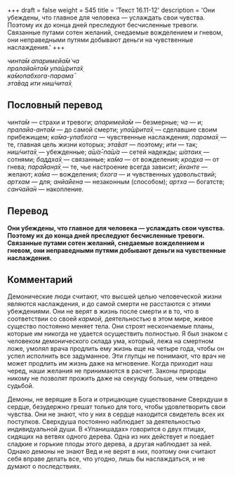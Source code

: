 +++
draft = false
weight = 545
title = 'Текст 16.11-12'
description = 'Они убеждены, что главное для человека — услаждать свои чувства. Поэтому их до конца дней преследуют бесчисленные тревоги. Связанные путами сотен желаний, снедаемые вожделением и гневом, они неправедными путями добывают деньги на чувственные наслаждения.'
+++

_чинта̄м апаримейа̄м̇ ча  
пралайа̄нта̄м упа̄ш́рита̄х̣  
ка̄мопабхога-парама̄  
эта̄вад ити ниш́чита̄х̣_

## Пословный перевод

_чинта̄м_ — страхи и тревоги; _апаримейа̄м_ — безмерные; _ча_ — и; _пралайа_\-_анта̄м_ — до самой смерти; _упа̄ш́рита̄х̣_ — сделавшие своим прибежищем; _ка̄ма_\-_упабхога_ — чувственные наслаждения; _парама̄х̣_ — те, главная цель жизни которых; _эта̄ват_ — поэтому; _ити_ — так; _ниш́чита̄х̣_ — убежденные; _а̄ш́а̄_\-_па̄ш́а_ — сетей надежды; _ш́атаих̣_ — сотнями; _баддха̄х̣_ — связанные; _ка̄ма_ — от вожделения; _кродха_ — от гнева; _пара̄йан̣а̄х̣_ — те, чье настроение всегда зависит; _ӣханте_ — желают; _ка̄ма_ — вожделения; _бхога_ — и чувственных удовольствий; _артхам_ — для; _анйа̄йена_ — незаконным (способом); _артха_ — богатств; _сан̃чайа̄н_ — накопление.

## Перевод

**Они убеждены, что главное для человека — услаждать свои чувства. Поэтому их до конца дней преследуют бесчисленные тревоги. Связанные путами сотен желаний, снедаемые вожделением и гневом, они неправедными путями добывают деньги на чувственные наслаждения.**

## Комментарий

Демонические люди считают, что высшей целью человеческой жизни являются наслаждения, и до самой смерти не расстаются с этими убеждениями. Они не верят в жизнь после смерти и в то, что в соответствии со своей _кармой,_ деятельностью в этом мире, живое существо постоянно меняет тела. Они строят нескончаемые планы, которые им никогда не удается осуществить полностью. Я был знаком с человеком демонического склада ума, который, лежа на смертном ложе, умолял врача продлить ему жизнь еще на четыре года, чтобы он успел исполнить все задуманное. Эти глупцы не понимают, что врач не может продлить им жизнь даже на мгновение. Когда приходит наш черед, наши желания не принимаются в расчет. Законы природы никому не позволят прожить даже на секунду больше, чем отведено судьбой.

Демоны, не верящие в Бога и отрицающие существование Сверхдуши в сердце, безудержно грешат только для того, чтобы удовлетворить свои чувства. Они не знают, что у них в сердце находится свидетель всех их поступков. Сверхдуша постоянно наблюдает за деятельностью индивидуальной души. В «Упанишадах» говорится о двух птицах, сидящих на ветвях одного дерева. Одна из них действует и поедает сладкие и горькие плоды этого дерева, а другая наблюдает за ней. Однако демоны не знают Вед и не верят в них, поэтому они считают себя вправе делать все, что угодно, лишь бы наслаждаться, и не думают о последствиях.
